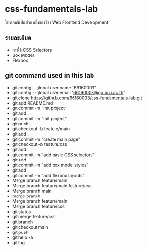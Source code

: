 # css-fundamentals-lab
โปรเจคนี้เป็นส่วนหนึ่งของวิชา Web Frontend Development
## รายละเอียด
- การใช้ CSS Selectors
- Box Model
- Flexbox
## git command used in this lab
- git config --global user.name "66160003"
- git config --global user.email "66160003@go.buu.ac.th"
- git clone https://github.com/66160003/css-fundamentals-lab.git
- git add README.md
- git commit -m "init project"
- git add .
- git commit -m "init project"
- git push
- git checkout -b feature/main
- git add .
- git commit -m "create main page"
- git checkout -b feature/css
- git add .
- git commit -m "add basic CSS selectors"
- git add .
- git commit -m "add box model styles"
- git add .
- git commit -m "add flexbox layouts"
- Merge branch feature/main
- Merge branch feature/main feature/css
- Merge branch main
- merge branch
- Merge branch feature/main
- Merge branch feature/css
- git status
- git merge feature/css
- git branch
- git checkout main
- git push
- git help -a
- git log

